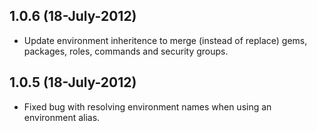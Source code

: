 ## 1.0.6 (18-July-2012)

* Update environment inheritence to merge (instead of replace) gems, packages, roles, commands and security groups.

## 1.0.5 (18-July-2012)

* Fixed bug with resolving environment names when using an environment alias.
